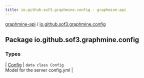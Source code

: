 ```yaml
---
title: io.github.sof3.graphmine.config - graphmine-api
---
```


[graphmine-api](../index.html) / [io.github.sof3.graphmine.config](./index.html)

## Package io.github.sof3.graphmine.config

### Types

| [Config](-config/index.html) | `data class Config`<br>Model for the server config.yml |

